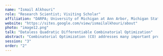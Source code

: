 ```yaml
---
name: "Ismail Alkhouri"
role: "Research Scientist; Visiting Scholar"
affiliation: "DARPA; University of Michigan at Ann Arbor, Michigan State University"
website: "https://sites.google.com/view/ismailalkhouri/about"
photo: "image12.png"
talk: "Dataless Quadratic Differentiable Combinatorial Optimization"
abstract: "Combinatorial Optimization (CO) addresses many important problems, including the Maximum Independent Set (MIS) problem and the Maximum Cut (MaxCut) Problem. Alongside exact and heuristic solvers, differentiable approaches have emerged, often using training data. Here, we propose a new dataless quadratic formulation for MIS and MaxCut. We characterize local minimizers and stationary points and derive conditions with respect to the solution. To tackle the non-convexity of the objectives, we propose optimizing several initializations in parallel using momentum-based gradient descent. Our experimental results demonstrate the effectiveness of the proposed method compared to exact, heuristic, sampling, and data-centric approaches. Notably, our method avoids the out-of-distribution tuning and reliance on (un)labeled data required by data-centric methods. Additionally, a key advantage of our approach is that, unlike exact and heuristic solvers, the runtime scales only with the number of nodes in the graph, not the number of edges."
session: "3"
order: "2"
---
```

